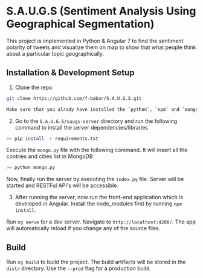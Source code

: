 # S.A.U.G.S (Sentiment Analysis Using Geographical Segmentation)

This project is implemented in Python & Angular 7 to find the sentiment polarity of tweets and visualize them on map to show that what people think about a particular topic geographically. 

## Installation & Development Setup
1. Clone the repo   

```sh
git clone https://github.com/f-babar/S.A.U.G.S.git

Make sure that you alrady have installed the `python`, `npm` and `mongoDB` on your system.

```
2. Go to the `S.A.U.G.S/saugs-server` directory and run the following command to install the server dependencies/libraries

```sh
>> pip install -r requirements.txt

```
Execute the `mongo.py` file with the following command. It will insert all the contries and cities list in MongoDB
```sh
>> python mongo.py
```

Now, finally run the server by executing the `index.py` file. Server will be started and RESTFul API's will be accessible.

3. After running the server, now run the front-end application which is developed in Angular. Install the node_modules first by running `npm install`.

Run `ng serve` for a dev server. Navigate to `http://localhost:4200/`. The app will automatically reload if you change any of the source files.

## Build

Run `ng build` to build the project. The build artifacts will be stored in the `dist/` directory. Use the `--prod` flag for a production build.

